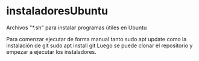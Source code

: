 # instaladoresUbuntu
Archivos "*.sh" para instalar programas útiles en Ubuntu

Para comenzar ejecutar de forma manual tanto 
	sudo apt update
como la instalación de git
	sudo apt install git
Luego se puede clonar el repositorio y empezar a ejecutar los instaladores.
